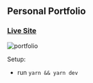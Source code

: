 ## Personal Portfolio

### [Live Site](https://www.aditdahal.com.np/)

![portfolio](https://github.com/Adeetdahal/Adit-Portfolio/assets/44611236/c4b233e2-da57-4da2-83fe-7fee19f7d729)

Setup:
- run ```yarn && yarn dev```

